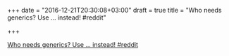 +++
date = "2016-12-21T20:30:08+03:00"
draft = true
title = "Who needs generics? Use ... instead!  #reddit"

+++

<p><a href="https://t.co/59GKkrVDQZ">Who needs generics? Use ... instead!  #reddit</a></p>
